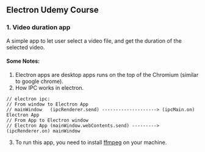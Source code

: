 ## Electron Udemy Course
### 1. Video duration app
A simple app to let user select a video file, and get the duration of the selected video.
#### Some Notes:
1. Electron apps are desktop apps runs on the top of the Chromium (similar to google chrome).
2. How IPC works in electron.
```
// electron ipc:
// From window to Electron App
// mainWindow   (ipcRenderer.send) --------------------> (ipcMain.on)     Electron App
// From App to Electron window
// Electron App (mainWindow.webContents.send) ---------> (ipcRenderer.on) mainWindow
```
3. To run this app, you need to install [ffmpeg](https://github.com/adaptlearning/adapt_authoring/wiki/Installing-FFmpeg) on your machine.